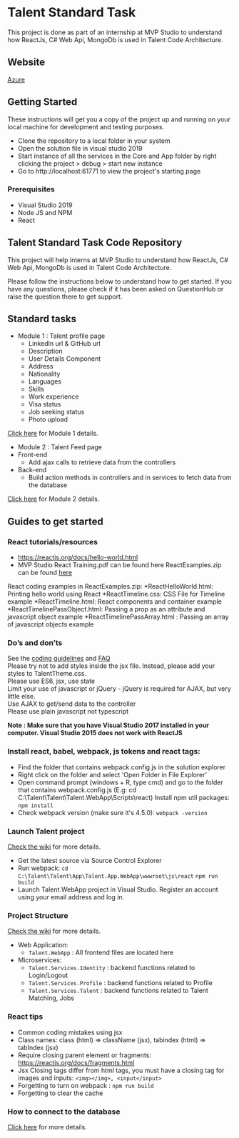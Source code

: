 # Talent Standard Task 

This project is done as part of an internship at MVP Studio to understand how ReactJs, C# Web Api, MongoDb is used in Talent Code Architecture.

## Website 

[Azure](http://talentappwebappnik.azurewebsites.net/Home)

## Getting Started

These instructions will get you a copy of the project up and running on your local machine for development and testing purposes. 

- Clone the repository to a local folder in your system
- Open the solution file in visual studio 2019
- Start instance of all the services in the Core and App folder by right clicking the project > debug > start new instance
- Go to http://localhost:61771 to view the project's starting page

### Prerequisites

- Visual Studio 2019
- Node JS and NPM
- React

## Talent Standard Task Code Repository

This project will help interns at MVP Studio to understand how ReactJs, C# Web Api, MongoDb is used in Talent Code Architecture. 

Please follow the instructions below to understand how to get started. If you have any questions, please check if it has been asked on QuestionHub or raise the question there to get support. 

## Standard tasks

* Module 1 : Talent profile page
  * LinkedIn url & GitHub url
  * Description
  * User Details Component
  * Address
  * Nationality
  * Languages
  * Skills
  * Work experience
  * Visa status
  * Job seeking status
  * Photo upload

[Click here](http://git.mvp.studio/talent-standard-tasks/talent-standard-tasks/wikis/guides/standard-task-module1) for Module 1 details.

  * Module 2 : Talent Feed page
  * Front-end
    * Add ajax calls to retrieve data from the controllers
  * Back-end 
    * Build action methods in controllers and in services to fetch data from the database
	
[Click here](http://git.mvp.studio/talent-standard-tasks/talent-standard-tasks/wikis/guides/standard-task-module2) for Module 2 details.


## Guides to get started

### React tutorials/resources
* https://reactjs.org/docs/hello-world.html
* MVP Studio React Training.pdf can be found here
ReactExamples.zip can be found [here](https://drive.google.com/file/d/1dXZeb3hmMsYbE1hmGEkb4_hyOkNiAbPa/view?usp=sharing)

React coding examples in ReactExamples.zip:
*ReactHelloWorld.html: Printing hello world using React
*ReactTimeline.css: CSS File for Timeline example
*ReactTimeline.html: React components and container example
*ReactTimelinePassObject.html: Passing a prop as an attribute and javascript object example
*ReactTimelinePassArray.html : Passing an array of javascript objects example

### Do’s and don’ts
See the [coding guidelines](http://git.mvp.studio/talent-competition/talent-competition/wikis/guides/coding-guidelines) and [FAQ](http://git.mvp.studio/talent-competition/talent-competition/wikis/guides/faqs)  
Please try not to add styles inside the jsx file. Instead, please add your styles to TalentTheme.css.  
Please use ES6, jsx, use state  
Limit your use of javascript or jQuery - jQuery is required for AJAX, but very little else.  
Use AJAX to get/send data to the controller  
Please use plain javascript not typescript  

**Note : Make sure that you have Visual Studio 2017 installed in your computer.
Visual Studio 2015 does not work with ReactJS**

### Install react, babel, webpack, js tokens and react tags:
* Find the folder that contains webpack.config.js in the solution explorer
* Right click on the folder and select 'Open Folder in File Explorer'
* Open command prompt (windows + R, type cmd) and go to the folder that contains webpack.config.js (E.g: cd C:\Talent\Talent\Talent.WebApp\Scripts\react)
Install npm util packages:
`npm install`
* Check webpack version (make sure it's 4.5.0):
`webpack -version`

### Launch Talent project
[Check the wiki](http://git.mvp.studio/talent-competition/talent-competition/wikis/guides/Starting-the-project) for more details.
* Get the latest source via Source Control Explorer
* Run webpack:
`cd C:\Talent\Talent\App\Talent.App.WebApp\wwwroot\js\react`
`npm run build`
* Launch Talent.WebApp project in Visual Studio. Register an account using your email address and log in.

### Project Structure  
[Check the wiki](http://git.mvp.studio/talent-competition/talent-competition/wikis/guides/project-structure) for more details.
 - Web Application:
    - `Talent.WebApp` : All frontend files are located here
 - Microservices:
    - `Talent.Services.Identity` : backend functions related to Login/Logout
    - `Talent.Services.Profile` : backend functions related to Profile
    - `Talent.Services.Talent` : backend functions related to Talent Matching, Jobs

### React tips
* Common coding mistakes using jsx
* Class names: class (html) => className (jsx), tabindex (html) => tabIndex (jsx)
* Require closing parent element or fragments: https://reactjs.org/docs/fragments.html
* Jsx Closing tags differ from html tags, you must have a closing tag for images and inputs: `<img></img>, <input</input>`
* Forgetting to turn on webpack : `npm run build`
* Forgetting to clear the cache

### How to connect to the database
[Click here](http://git.mvp.studio/talent-competition/talent-competition/wikis/guides/mongo-db) for more details.
